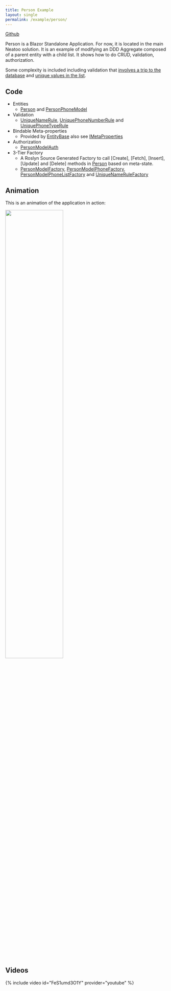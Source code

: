 ```yaml
---
title: Person Example
layout: single
permalink: /example/person/
---
```


[Github](https://github.com/NeatooDotNet/Neatoo/tree/main/src/Examples/Person)

Person is a Blazor Standalone Application. For now, it is located in the main Neatoo solution. It is an example of modifying an DDD Aggregate composed of a parent entity with a child list. It shows how to do CRUD, validation, authorization.

Some complexity is included including validation that [involves a trip to the database](https://github.com/NeatooDotNet/Neatoo/blob/main/src/Examples/Person/Person.DomainModel/UniqueNameRule.cs) and [unique values in the list](https://github.com/NeatooDotNet/Neatoo/blob/main/src/Examples/Person/Person.DomainModel/UniquePhoneNumberRule.cs).

## Code

* Entities
  - [Person](https://github.com/NeatooDotNet/Neatoo/blob/main/src/Examples/Person/Person.DomainModel/PersonModel.cs) and [PersonPhoneModel](https://github.com/NeatooDotNet/Neatoo/blob/main/src/Examples/Person/Person.DomainModel/PersonPhoneModel.cs)
* Validation
  - [UniqueNameRule](https://github.com/NeatooDotNet/Neatoo/blob/main/src/Examples/Person/Person.DomainModel/UniqueNameRule.cs), [UniquePhoneNumberRule](https://github.com/NeatooDotNet/Neatoo/blob/main/src/Examples/Person/Person.DomainModel/UniquePhoneNumberRule.cs) and [UniquePhoneTypeRule](https://github.com/NeatooDotNet/Neatoo/blob/main/src/Examples/Person/Person.DomainModel/UniquePhoneTypeRule.cs)
* Bindable Meta-properties
  - Provided by [EntityBase](https://github.com/NeatooDotNet/Neatoo/blob/main/src/Neatoo/EntityBase.cs) also see [IMetaProperties](https://github.com/NeatooDotNet/Neatoo/blob/main/src/Neatoo/IMetaProperties.cs)
* Authorization
  - [PersonModelAuth](https://github.com/NeatooDotNet/Neatoo/blob/main/src/Examples/Person/Person.DomainModel/PersonModelAuth.cs)
* 3-Tier Factory
  - A Roslyn Source Generated Factory to call [Create], [Fetch], [Insert], [Update] and [Delete] methods in [Person](https://github.com/NeatooDotNet/Neatoo/blob/main/src/Examples/Person/Person.DomainModel/PersonModel.cs) based on meta-state. 
  - [PersonModelFactory](https://github.com/NeatooDotNet/Neatoo/blob/main/src/Examples/Person/Person.DomainModel/Generated/Neatoo.RemoteFactory.FactoryGenerator/Neatoo.RemoteFactory.FactoryGenerator.FactoryGenerator/Person.DomainModel.PersonModelFactory.g.cs), [PersonModelPhoneFactory](https://github.com/NeatooDotNet/Neatoo/blob/main/src/Examples/Person/Person.DomainModel/Generated/Neatoo.RemoteFactory.FactoryGenerator/Neatoo.RemoteFactory.FactoryGenerator.FactoryGenerator/Person.DomainModel.PersonPhoneModelFactory.g.cs), [PersonModelPhoneListFactory](https://github.com/NeatooDotNet/Neatoo/blob/main/src/Examples/Person/Person.DomainModel/Generated/Neatoo.RemoteFactory.FactoryGenerator/Neatoo.RemoteFactory.FactoryGenerator.FactoryGenerator/Person.DomainModel.PersonPhoneModelFactory.g.cs) and [UniqueNameRuleFactory](https://github.com/NeatooDotNet/Neatoo/blob/main/src/Examples/Person/Person.DomainModel/Generated/Neatoo.RemoteFactory.FactoryGenerator/Neatoo.RemoteFactory.FactoryGenerator.FactoryGenerator/Person.DomainModel.UniqueNameFactory.g.cs)

## Animation

This is an animation of the application in action:

<img src="https://raw.githubusercontent.com/NeatooDotNet/Neatoo/main/NeatooPersonRules.gif" width="60%" />

## Videos

{% include video id="FeS1umd3O1Y" provider="youtube" %}
